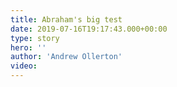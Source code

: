 ```yaml
---
title: Abraham's big test
date: 2019-07-16T19:17:43.000+00:00
type: story
hero: ''
author: 'Andrew Ollerton'
video: 
---
```


